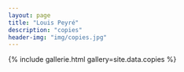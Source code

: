 ```yaml
---
layout: page
title: "Louis Peyré"
description: "copies"
header-img: "img/copies.jpg"
---
```


{% include gallerie.html gallery=site.data.copies %}
